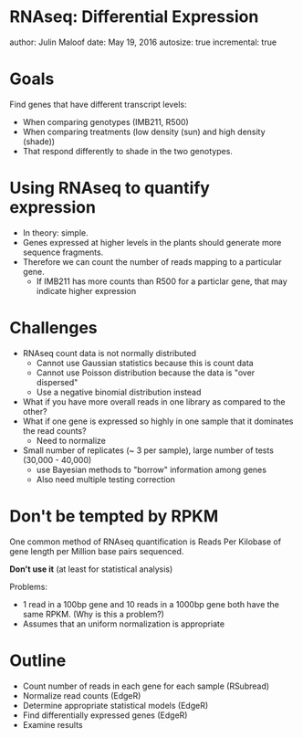 RNAseq: Differential Expression
========================================================
author: Julin Maloof
date: May 19, 2016
autosize: true
incremental: true

Goals
========================================================

Find genes that have different transcript levels:
* When comparing genotypes (IMB211, R500)
* When comparing treatments (low density (sun) and high density (shade))
* That respond differently to shade in the two genotypes.

Using RNAseq to quantify expression
========================================================

* In theory: simple.  
* Genes expressed at higher levels in the plants should generate more sequence fragments.
* Therefore we can count the number of reads mapping to a particular gene.
  - If IMB211 has more counts than R500 for a particlar gene, that may indicate higher expression


Challenges
========================================================

* RNAseq count data is not normally distributed
  - Cannot use Gaussian statistics because this is count data
  - Cannot use Poisson distribution because the data is "over dispersed"
  - Use a negative binomial distribution instead
* What if you have more overall reads in one library as compared to the other?
* What if one gene is expressed so highly in one sample that it dominates the read counts?
  - Need to normalize
* Small number of replicates (~ 3 per sample), large number of tests (30,000 - 40,000)
  - use Bayesian methods to "borrow" information among genes
  - Also need multiple testing correction

Don't be tempted by RPKM
========================================================

One common method of RNAseq quantification is Reads Per Kilobase of gene length per Million base pairs sequenced.

__Don't use it__ (at least for statistical analysis)

Problems:
* 1 read in a 100bp gene and 10 reads in a 1000bp gene both have the same RPKM.  (Why is this a problem?)
* Assumes that an uniform normalization is appropriate

Outline
======================================================

* Count number of reads in each gene for each sample (RSubread)
* Normalize read counts (EdgeR)
* Determine appropriate statistical models (EdgeR)
* Find differentially expressed genes (EdgeR)
* Examine results
